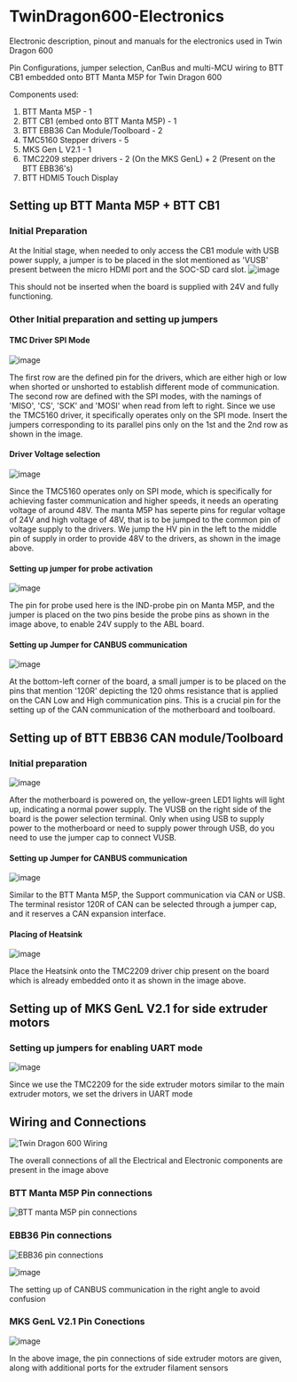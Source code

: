 # TwinDragon600-Electronics
Electronic description, pinout and manuals for the electronics used in Twin Dragon 600

Pin Configurations, jumper selection, CanBus and multi-MCU wiring to BTT CB1 embedded onto BTT Manta M5P for Twin Dragon 600

Components used:
1. BTT Manta M5P - 1
2. BTT CB1 (embed onto BTT Manta M5P) - 1
3. BTT EBB36 Can Module/Toolboard - 2
4. TMC5160 Stepper drivers - 5
5. MKS Gen L V2.1 - 1
6. TMC2209 stepper drivers - 2 (On the MKS GenL) + 2 (Present on the BTT EBB36's)
7. BTT HDMI5 Touch Display

## Setting up BTT Manta M5P + BTT CB1

### Initial Preparation

At the Initial stage, when needed to only access the CB1 module with USB power supply, a jumper is to be placed in the slot mentioned as 'VUSB' present between the micro HDMI port and the SOC-SD card slot.
![image](https://github.com/FracktalWorks/TwinDragon600-Electronics/assets/80109965/791e50cf-759c-492f-b01c-6217e4d9f80c)

This should not be inserted when the board is supplied with 24V and fully functioning.

### Other Initial preparation and setting up jumpers

#### TMC Driver SPI Mode
![image](https://github.com/FracktalWorks/TwinDragon600-Electronics/assets/80109965/eb977580-6a62-4721-bdbb-7048f962c450)

The first row are the defined pin for the drivers, which are either high or low when shorted or unshorted to establish different mode of communication. The second row are defined with the SPI modes, with the namings of 'MISO', 'CS', 'SCK' and 'MOSI' when read from left to right. Since we use the TMC5160 driver, it specifically operates only on the SPI mode. Insert the jumpers corresponding to its parallel pins only on the 1st and the 2nd row as shown in the image.

#### Driver Voltage selection
![image](https://github.com/FracktalWorks/TwinDragon600-Electronics/assets/80109965/f63e0da7-5936-4e4a-a355-ef9f8fcb7f29)

Since the TMC5160 operates only on SPI mode, which is specifically for achieving faster communication and higher speeds, it needs an operating voltage of around 48V. The manta M5P has seperte pins for regular voltage of 24V and high voltage of 48V, that is to be jumped to the common pin of voltage supply to the drivers. We jump the HV pin in the left to the middle pin of supply in order to provide 48V to the drivers, as shown in the image above.

#### Setting up jumper for probe activation
![image](https://github.com/FracktalWorks/TwinDragon600-Electronics/assets/80109965/b9c4c061-bb4c-4f44-b8c9-ed8ce8ce50c2)

The pin for probe used here is the IND-probe pin on Manta M5P, and the jumper is placed on the two pins beside the probe pins as shown in the image above, to enable 24V supply to the ABL board.

#### Setting up Jumper for CANBUS communication
![image](https://github.com/FracktalWorks/TwinDragon600-Electronics/assets/80109965/a7eed294-be88-430b-afcb-59b987539cb7)

At the bottom-left corner of the board, a small jumper is to be placed on the pins that mention '120R' depicting the 120 ohms resistance that is applied on the CAN Low and High communication pins. This is a crucial pin for the setting up of the CAN communication of the motherboard and toolboard.

## Setting up of BTT EBB36 CAN module/Toolboard

### Initial preparation
![image](https://github.com/FracktalWorks/TwinDragon600-Electronics/assets/80109965/dcb284a4-73b8-4f71-b525-098fa84ddfd1)

After the motherboard is powered on, the yellow-green LED1 lights will light up, indicating a normal power supply. The VUSB on the right side of the board is the power selection terminal. Only when using USB to supply power to the motherboard or need to supply power through USB, do you need to use the jumper cap to connect VUSB.

#### Setting up Jumper for CANBUS communication
![image](https://github.com/FracktalWorks/TwinDragon600-Electronics/assets/80109965/bfd6ef81-0449-4d2a-8653-4c20e432c70f)

Similar to the BTT Manta M5P, the Support communication via CAN or USB. The terminal resistor 120R of CAN can be selected through a jumper cap, and it reserves a CAN expansion interface.

#### Placing of Heatsink
![image](https://github.com/FracktalWorks/TwinDragon600-Electronics/assets/80109965/0ebd0b78-d184-49d5-be39-2dbbd0ac9181)


Place the Heatsink onto the TMC2209 driver chip present on the board which is already embedded onto it as shown in the image above.

## Setting up of MKS GenL V2.1 for side extruder motors

### Setting up jumpers for enabling UART mode
![image](https://github.com/FracktalWorks/TwinDragon600-Electronics/assets/80109965/c7aacc1b-fbd7-40ce-a9b2-0361d0976191)

Since we use the TMC2209 for the side extruder motors similar to the main extruder motors, we set the drivers in UART mode

## Wiring and Connections
![Twin Dragon 600 Wiring](https://github.com/FracktalWorks/TwinDragon600-Electronics/assets/80109965/359a2742-e5c0-4a0e-8f93-3b0dcc5a76f8)

The overall connections of all the Electrical and Electronic components are present in the image above

### BTT Manta M5P Pin connections
![BTT manta M5P pin connections](https://github.com/FracktalWorks/TwinDragon600-Electronics/assets/80109965/c9711b64-c066-4500-88e6-daba4909f991)

### EBB36 Pin connections
![EBB36 pin connections](https://github.com/FracktalWorks/TwinDragon600-Electronics/assets/80109965/497accd8-bd5b-4b3f-a62a-ec1e154168e3)

![image](https://github.com/FracktalWorks/TwinDragon600-Electronics/assets/80109965/912fc072-66f3-47c0-b103-045449d52ce3)

The setting up of CANBUS communication in the right angle to avoid confusion

### MKS GenL V2.1 Pin Conections
![image](https://github.com/FracktalWorks/TwinDragon600-Electronics/assets/80109965/a165a7d3-6e1a-4e74-b23a-d65897767c25)

In the above image, the pin connections of side extruder motors are given, along with additional ports for the extruder filament sensors
